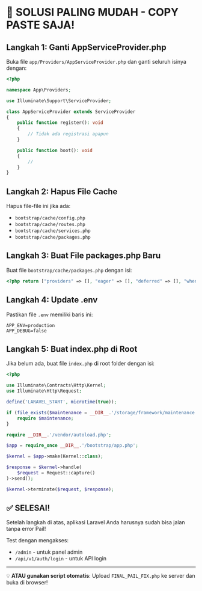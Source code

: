 # 🚨 SOLUSI PALING MUDAH - COPY PASTE SAJA!

## Langkah 1: Ganti AppServiceProvider.php
Buka file `app/Providers/AppServiceProvider.php` dan ganti seluruh isinya dengan:

```php
<?php

namespace App\Providers;

use Illuminate\Support\ServiceProvider;

class AppServiceProvider extends ServiceProvider
{
    public function register(): void
    {
        // Tidak ada registrasi apapun
    }

    public function boot(): void
    {
        //
    }
}
```

## Langkah 2: Hapus File Cache
Hapus file-file ini jika ada:
- `bootstrap/cache/config.php`
- `bootstrap/cache/routes.php`
- `bootstrap/cache/services.php`
- `bootstrap/cache/packages.php`

## Langkah 3: Buat File packages.php Baru
Buat file `bootstrap/cache/packages.php` dengan isi:

```php
<?php return ["providers" => [], "eager" => [], "deferred" => [], "when" => []];
```

## Langkah 4: Update .env
Pastikan file `.env` memiliki baris ini:
```
APP_ENV=production
APP_DEBUG=false
```

## Langkah 5: Buat index.php di Root
Jika belum ada, buat file `index.php` di root folder dengan isi:

```php
<?php

use Illuminate\Contracts\Http\Kernel;
use Illuminate\Http\Request;

define('LARAVEL_START', microtime(true));

if (file_exists($maintenance = __DIR__.'/storage/framework/maintenance.php')) {
    require $maintenance;
}

require __DIR__.'/vendor/autoload.php';

$app = require_once __DIR__.'/bootstrap/app.php';

$kernel = $app->make(Kernel::class);

$response = $kernel->handle(
    $request = Request::capture()
)->send();

$kernel->terminate($request, $response);
```

## ✅ SELESAI!

Setelah langkah di atas, aplikasi Laravel Anda harusnya sudah bisa jalan tanpa error Pail!

Test dengan mengakses:
- `/admin` - untuk panel admin
- `/api/v1/auth/login` - untuk API login

---

💡 **ATAU gunakan script otomatis**: Upload `FINAL_PAIL_FIX.php` ke server dan buka di browser!
